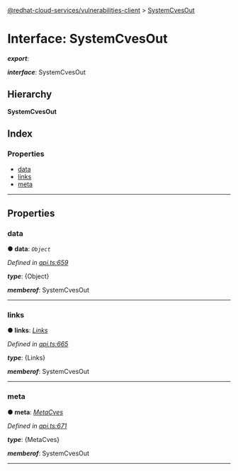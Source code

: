 [@redhat-cloud-services/vulnerabilities-client](../README.md) > [SystemCvesOut](../interfaces/systemcvesout.md)

# Interface: SystemCvesOut

*__export__*: 

*__interface__*: SystemCvesOut

## Hierarchy

**SystemCvesOut**

## Index

### Properties

* [data](systemcvesout.md#data)
* [links](systemcvesout.md#links)
* [meta](systemcvesout.md#meta)

---

## Properties

<a id="data"></a>

###  data

**● data**: *`Object`*

*Defined in [api.ts:659](https://github.com/RedHatInsights/javascript-clients/blob/master/packages/vulnerabilities/api.ts#L659)*

*__type__*: {Object}

*__memberof__*: SystemCvesOut

___
<a id="links"></a>

###  links

**● links**: *[Links](links.md)*

*Defined in [api.ts:665](https://github.com/RedHatInsights/javascript-clients/blob/master/packages/vulnerabilities/api.ts#L665)*

*__type__*: {Links}

*__memberof__*: SystemCvesOut

___
<a id="meta"></a>

###  meta

**● meta**: *[MetaCves](metacves.md)*

*Defined in [api.ts:671](https://github.com/RedHatInsights/javascript-clients/blob/master/packages/vulnerabilities/api.ts#L671)*

*__type__*: {MetaCves}

*__memberof__*: SystemCvesOut

___

